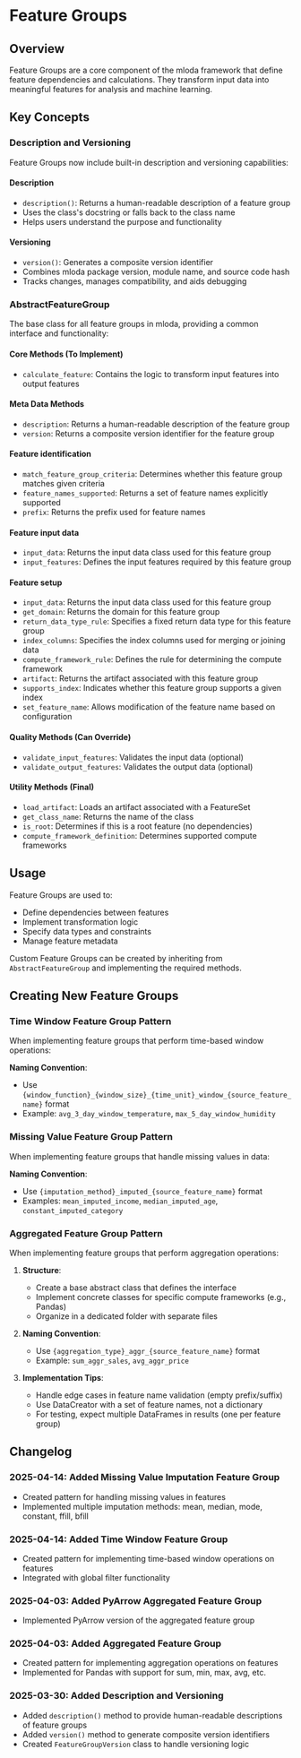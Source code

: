 # Feature Groups

## Overview

Feature Groups are a core component of the mloda framework that define feature dependencies and calculations. They transform input data into meaningful features for analysis and machine learning.

## Key Concepts

### Description and Versioning

Feature Groups now include built-in description and versioning capabilities:

#### Description

- `description()`: Returns a human-readable description of a feature group
- Uses the class's docstring or falls back to the class name
- Helps users understand the purpose and functionality

#### Versioning

- `version()`: Generates a composite version identifier
- Combines mloda package version, module name, and source code hash
- Tracks changes, manages compatibility, and aids debugging

### AbstractFeatureGroup

The base class for all feature groups in mloda, providing a common interface and functionality:

#### Core Methods (To Implement)
- `calculate_feature`: Contains the logic to transform input features into output features

#### Meta Data Methods
- `description`: Returns a human-readable description of the feature group
- `version`: Returns a composite version identifier for the feature group

#### Feature identification
- `match_feature_group_criteria`: Determines whether this feature group matches given criteria
- `feature_names_supported`: Returns a set of feature names explicitly supported
- `prefix`: Returns the prefix used for feature names

#### Feature input data
- `input_data`: Returns the input data class used for this feature group
- `input_features`: Defines the input features required by this feature group

#### Feature setup
- `input_data`: Returns the input data class used for this feature group
- `get_domain`: Returns the domain for this feature group
- `return_data_type_rule`: Specifies a fixed return data type for this feature group
- `index_columns`: Specifies the index columns used for merging or joining data
- `compute_framework_rule`: Defines the rule for determining the compute framework
- `artifact`: Returns the artifact associated with this feature group
- `supports_index`: Indicates whether this feature group supports a given index
- `set_feature_name`: Allows modification of the feature name based on configuration

#### Quality Methods (Can Override)
- `validate_input_features`: Validates the input data (optional)
- `validate_output_features`: Validates the output data (optional)

#### Utility Methods (Final)
- `load_artifact`: Loads an artifact associated with a FeatureSet
- `get_class_name`: Returns the name of the class
- `is_root`: Determines if this is a root feature (no dependencies)
- `compute_framework_definition`: Determines supported compute frameworks

## Usage

Feature Groups are used to:

- Define dependencies between features
- Implement transformation logic
- Specify data types and constraints
- Manage feature metadata

Custom Feature Groups can be created by inheriting from `AbstractFeatureGroup` and implementing the required methods.

## Creating New Feature Groups

### Time Window Feature Group Pattern

When implementing feature groups that perform time-based window operations:

**Naming Convention**:
- Use `{window_function}_{window_size}_{time_unit}_window_{source_feature_name}` format
- Example: `avg_3_day_window_temperature`, `max_5_day_window_humidity`

### Missing Value Feature Group Pattern

When implementing feature groups that handle missing values in data:

**Naming Convention**:
- Use `{imputation_method}_imputed_{source_feature_name}` format
- Examples: `mean_imputed_income`, `median_imputed_age`, `constant_imputed_category`

### Aggregated Feature Group Pattern

When implementing feature groups that perform aggregation operations:

1. **Structure**: 
   - Create a base abstract class that defines the interface
   - Implement concrete classes for specific compute frameworks (e.g., Pandas)
   - Organize in a dedicated folder with separate files

2. **Naming Convention**:
   - Use `{aggregation_type}_aggr_{source_feature_name}` format
   - Example: `sum_aggr_sales`, `avg_aggr_price`

3. **Implementation Tips**:
   - Handle edge cases in feature name validation (empty prefix/suffix)
   - Use DataCreator with a set of feature names, not a dictionary
   - For testing, expect multiple DataFrames in results (one per feature group)

## Changelog

### 2025-04-14: Added Missing Value Imputation Feature Group
- Created pattern for handling missing values in features
- Implemented multiple imputation methods: mean, median, mode, constant, ffill, bfill

### 2025-04-14: Added Time Window Feature Group
- Created pattern for implementing time-based window operations on features
- Integrated with global filter functionality

### 2025-04-03: Added PyArrow Aggregated Feature Group
- Implemented PyArrow version of the aggregated feature group

### 2025-04-03: Added Aggregated Feature Group
- Created pattern for implementing aggregation operations on features
- Implemented for Pandas with support for sum, min, max, avg, etc.

### 2025-03-30: Added Description and Versioning
- Added `description()` method to provide human-readable descriptions of feature groups
- Added `version()` method to generate composite version identifiers
- Created `FeatureGroupVersion` class to handle versioning logic
